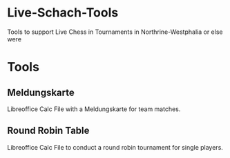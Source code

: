 # Live-Schach-Tools

Tools to support Live Chess in Tournaments in Northrine-Westphalia or else were

# Tools

## Meldungskarte

Libreoffice Calc File with a Meldungskarte for team matches.

## Round Robin Table

Libreoffice Calc File to conduct a round robin tournament for single players.
